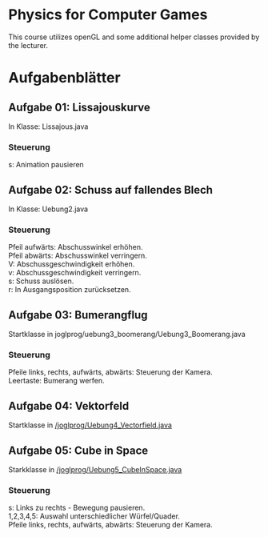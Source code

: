 # Physics for Computer Games

This course utilizes openGL and some additional helper classes provided by the lecturer.


# Aufgabenblätter

## Aufgabe 01: Lissajouskurve

In Klasse: Lissajous.java

### Steuerung  
s: Animation pausieren


## Aufgabe 02: Schuss auf fallendes Blech

In Klasse: Uebung2.java

### Steuerung  
Pfeil aufwärts: Abschusswinkel erhöhen.  
Pfeil abwärts: Abschusswinkel verringern.  
V: Abschussgeschwindigkeit erhöhen.  
v: Abschussgeschwindigkeit verringern.  
s: Schuss auslösen.  
r: In Ausgangsposition zurücksetzen.  


## Aufgabe 03: Bumerangflug

Startklasse in joglprog/uebung3_boomerang/Uebung3_Boomerang.java

### Steuerung
Pfeile links, rechts, aufwärts, abwärts:	Steuerung der Kamera.  
Leertaste:	Bumerang werfen.


## Aufgabe 04: Vektorfeld

Startklasse in [/joglprog/Uebung4_Vectorfield.java](https://github.com/AceVanCleef/pfcs-workspace/blob/master/joglprog/Uebung4_Vectorfield.java)


## Aufgabe 05: Cube in Space  

Starkklasse in [/joglprog/Uebung5_CubeInSpace.java](https://github.com/AceVanCleef/pfcs-workspace/blob/master/joglprog/Uebung5_CubeInSpace.java)  

### Steuerung
s:	Links zu rechts - Bewegung pausieren.  
1,2,3,4,5: Auswahl unterschiedlicher Würfel/Quader.  
Pfeile links, rechts, aufwärts, abwärts:	Steuerung der Kamera.  
